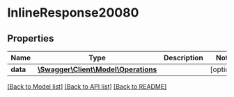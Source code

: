 # InlineResponse20080

## Properties
Name | Type | Description | Notes
------------ | ------------- | ------------- | -------------
**data** | [**\Swagger\Client\Model\Operations**](Operations.md) |  | [optional] 

[[Back to Model list]](../../README.md#documentation-for-models) [[Back to API list]](../../README.md#documentation-for-api-endpoints) [[Back to README]](../../README.md)

